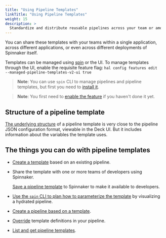 ```yaml
---
title: "Using Pipeline Templates"
linkTitle: "Using Pipeline Templates"
weight: 15
description: >
  Standardize and distribute reusable pipelines across your team or among multiple teams.
---
```


You can share these templates with your teams within a single application,
across different applications, or even across different deployments of
Spinnaker itself.

Templates can be managed using [spin](/docs/guides/spin/pipeline-templates/) or the UI. To manage templates through the UI, enable the requisite feature flag: `hal config features edit --managed-pipeline-templates-v2-ui true`

> **Note**: You can use `spin` CLI to manage pipelines and pipeline templates,
> but first you need to [install it](/docs/setup/other_config/spin/).

> **Note**: You first need to [enable the feature](/docs/guides/user/pipeline/pipeline-templates/enable/) if you haven't done it yet.

## Structure of a pipeline template

[The underlying structure](/docs/reference/pipeline/templates/) of a pipeline template is very close to the pipeline
JSON configuration format, viewable in the Deck UI. But it includes information
about the variables the template uses.

## The things you can do with pipeline templates

* [Create a template](/docs/guides/user/pipeline/pipeline-templates/create/) based on an existing pipeline.

* Share the template with one or more teams of developers using Spinnaker.

  [Save a pipeline template](/docs/guides/user/pipeline/pipeline-templates/create/#4-save-the-template) to Spinnaker to make it available to developers.

* [Use the `spin` CLI to plan how to parameterize the
template](/docs/guides/user/pipeline/pipeline-templates/plan/) by visualizing a hydrated pipeline.

* [Create a pipeline based on a template](/docs/guides/user/pipeline/pipeline-templates/instantiate/).

* [Override](/docs/guides/user/pipeline/pipeline-templates/override/) template definitions in your pipeline.

* [List and get pipeline templates](/docs/guides/spin/pipeline-templates/).
